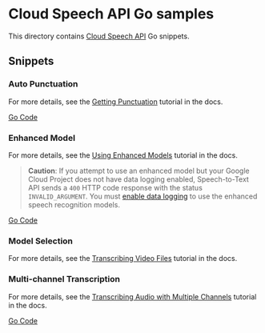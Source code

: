 # Cloud Speech API Go samples

This directory contains [Cloud Speech API](https://cloud.google.com/speech/) Go snippets.

## Snippets

### Auto Punctuation

For more details, see the [Getting Punctuation](https://cloud.google.com/speech-to-text/docs/automatic-punctuation) tutorial in the docs.

[Go Code](auto_punctuation.go)

### Enhanced Model

For more details, see the [Using Enhanced Models](https://cloud.google.com/speech-to-text/docs/enhanced-models) tutorial in the docs.

> **Caution**: If you attempt to use an enhanced model but your Google Cloud Project does not have data logging enabled, Speech-to-Text API sends a `400` HTTP code response with the status `INVALID_ARGUMENT`. You must [enable data logging](https://cloud.google.com/speech-to-text/docs/enable-data-logging) to use the enhanced speech recognition models.

[Go Code](enhanced_model.go)

### Model Selection

For more details, see the [Transcribing Video Files](https://cloud.google.com/speech-to-text/docs/video-model) tutorial in the docs.

### Multi-channel Transcription

For more details, see the [Transcribing Audio with Multiple Channels](hhttps://cloud.google.com/speech-to-text/docs/multi-channel) tutorial in the docs.

[Go Code](multichannel.go)
